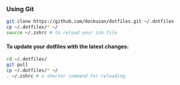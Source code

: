 ### Using Git

```bash
git clone https://github.com/dockusan/dotfiles.git ~/.dotfiles
cp ~/.dotfiles/* ~/ 
source ~/.zshrc # to reload your zsh file
```

#### To update your dotfiles with the latest changes:

```bash
cd ~/.dotfiles/
git pull
cp ~/.dotfiles/* ~/
. ~/.zshrc # a shorter command for reloading
```